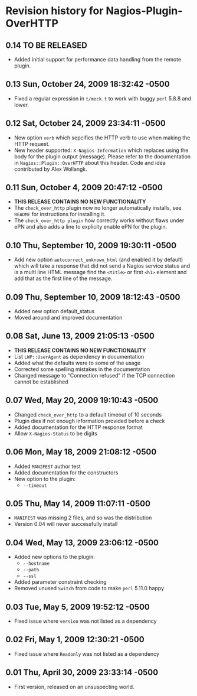 Revision history for Nagios-Plugin-OverHTTP
===========================================

0.14 TO BE RELEASED
-------------------
  * Added initial support for performance data handling from the remote
    plugin.

0.13 Sun, October 24, 2009 18:32:42 -0500
-----------------------------------------
  * Fixed a regular expression in `t/mock.t` to work with buggy `perl`
    5.8.8 and lower.

0.12 Sat, October 24, 2009 23:34:11 -0500
-----------------------------------------
  * New option `verb` which sepcifies the HTTP verb to use when making
    the HTTP request.
  * New header supported: `X-Nagios-Information` which replaces using
    the body for the plugin output (message). Please refer to the
    documentation in `Nagios::Plugin::OverHTTP` about this header.
    Code and idea contributed by Alex Wollangk.

0.11 Sun, October 4, 2009 20:47:12 -0500
-----------------------------------------
  * __THIS RELEASE CONTAINS NO NEW FUNCTIONALITY__
  * The `check_over_http` plugin now no longer automatically installs,
    see `README` for instructions for installing it.
  * The `check_over_http plugin` how correctly works without flaws under
    ePN and also adds a line to explicity enable ePN for the plugin.

0.10 Thu, September 10, 2009 19:30:11 -0500
-------------------------------------------
  * Add new option `autocorrect_unknown_html` (and enabled it by default)
    which will take a response that did not send a Nagios service status
    and is a multi line HTML message find the `<title>` or first `<h1>`
    element and add that as the first line of the message.

0.09 Thu, September 10, 2009 18:12:43 -0500
-------------------------------------------
  * Added new option default_status
  * Moved around and improved documentation

0.08 Sat, June 13, 2009 21:05:13 -0500
--------------------------------------
  * __THIS RELEASE CONTAINS NO NEW FUNCTIONALITY__
  * List `LWP::UserAgent` as dependency in documentation
  * Added what the defaults were to some of the usage
  * Corrected some spelling mistakes in the documentation 
  * Changed message to "Connection refused" if the TCP connection
    cannot be established

0.07 Wed, May 20, 2009 19:10:43 -0500
-------------------------------------
  * Changed `check_over_http` to a default timeout of 10 seconds
  * Plugin dies if not enough information provided before a check
  * Added documentation for the HTTP response format
  * Allow `X-Nagios-Status` to be digits


0.06 Mon, May 18, 2009 21:08:12 -0500
-------------------------------------
  * Added `MANIFEST` author test
  * Added documentation for the constructors
  * New option to the plugin:
    * `--timeout`

0.05 Thu, May 14, 2009 11:07:11 -0500
-------------------------------------
  * `MANIFEST` was missing 2 files, and so was the distribution
  * Version 0.04 will never successfully install

0.04 Wed, May 13, 2009 23:06:12 -0500
-------------------------------------
  * Added new options to the plugin:
    * `--hostname`
    * `--path`
    * `--ssl`
  * Added parameter constraint checking
  * Removed unused `Switch` from code to make `perl` 5.11.0 happy

0.03 Tue, May 5, 2009 19:52:12 -0500
------------------------------------
  * Fixed issue where `version` was not listed as a dependency

0.02 Fri, May 1, 2009 12:30:21 -0500
------------------------------------
  * Fixed issue where `Readonly` was not listed as a dependency

0.01 Thu, April 30, 2009 23:33:14 -0500
---------------------------------------
  * First version, released on an unsuspecting world.
